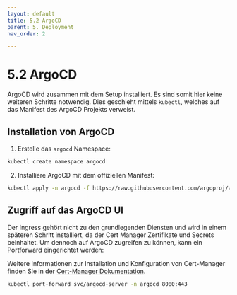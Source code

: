 ```yaml
---
layout: default
title: 5.2 ArgoCD
parent: 5. Deployment
nav_order: 2

---
```


# 5.2 ArgoCD

ArgoCD wird zusammen mit dem Setup installiert. Es sind somit hier keine weiteren Schritte notwendig. Dies geschieht mittels `kubectl`, welches auf das Manifest des ArgoCD Projekts verweist.

## Installation von ArgoCD

1. Erstelle das `argocd` Namespace:

```bash
kubectl create namespace argocd
```

2. Installiere ArgoCD mit dem offiziellen Manifest:

```bash
kubectl apply -n argocd -f https://raw.githubusercontent.com/argoproj/argo-cd/stable/manifests/install.yaml
```

## Zugriff auf das ArgoCD UI

Der Ingress gehört nicht zu den grundlegenden Diensten und wird in einem späteren Schritt installiert, da der Cert Manager Zertifikate und Secrets beinhaltet. Um dennoch auf ArgoCD zugreifen zu können, kann ein Portforward eingerichtet werden:

Weitere Informationen zur Installation und Konfiguration von Cert-Manager finden Sie in der [Cert-Manager Dokumentation](https://cert-manager.io/docs/).

```bash
kubectl port-forward svc/argocd-server -n argocd 8080:443
```
